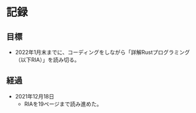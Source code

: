 # 記録

## 目標

- 2022年1月末までに、コーディングをしながら「詳解Rustプログラミング（以下RIA）」を読み切る。

## 経過
- 2021年12月18日
  - RIAを19ページまで読み進めた。
